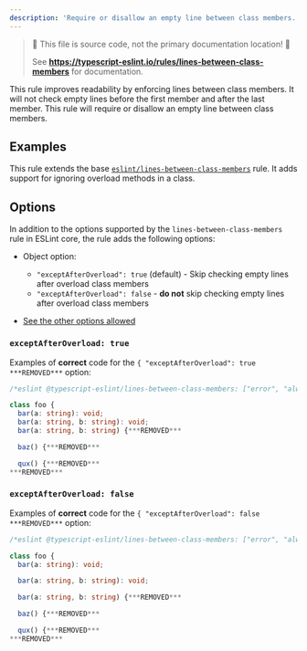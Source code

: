 ```yaml
---
description: 'Require or disallow an empty line between class members.'
---
```


> 🛑 This file is source code, not the primary documentation location! 🛑
>
> See **https://typescript-eslint.io/rules/lines-between-class-members** for documentation.

This rule improves readability by enforcing lines between class members. It will not check empty lines before the first member and after the last member. This rule will require or disallow an empty line between class members.

## Examples

This rule extends the base [`eslint/lines-between-class-members`](https://eslint.org/docs/rules/lines-between-class-members) rule.
It adds support for ignoring overload methods in a class.

## Options

In addition to the options supported by the `lines-between-class-members` rule in ESLint core, the rule adds the following options:

- Object option:

  - `"exceptAfterOverload": true` (default) - Skip checking empty lines after overload class members
  - `"exceptAfterOverload": false` - **do not** skip checking empty lines after overload class members

- [See the other options allowed](https://github.com/eslint/eslint/blob/main/docs/rules/lines-between-class-members.md#options)

### `exceptAfterOverload: true`

Examples of **correct** code for the `{ "exceptAfterOverload": true ***REMOVED***` option:

```ts
/*eslint @typescript-eslint/lines-between-class-members: ["error", "always", { "exceptAfterOverload": true ***REMOVED***]*/

class foo {
  bar(a: string): void;
  bar(a: string, b: string): void;
  bar(a: string, b: string) {***REMOVED***

  baz() {***REMOVED***

  qux() {***REMOVED***
***REMOVED***
```

### `exceptAfterOverload: false`

Examples of **correct** code for the `{ "exceptAfterOverload": false ***REMOVED***` option:

```ts
/*eslint @typescript-eslint/lines-between-class-members: ["error", "always", { "exceptAfterOverload": false ***REMOVED***]*/

class foo {
  bar(a: string): void;

  bar(a: string, b: string): void;

  bar(a: string, b: string) {***REMOVED***

  baz() {***REMOVED***

  qux() {***REMOVED***
***REMOVED***
```
